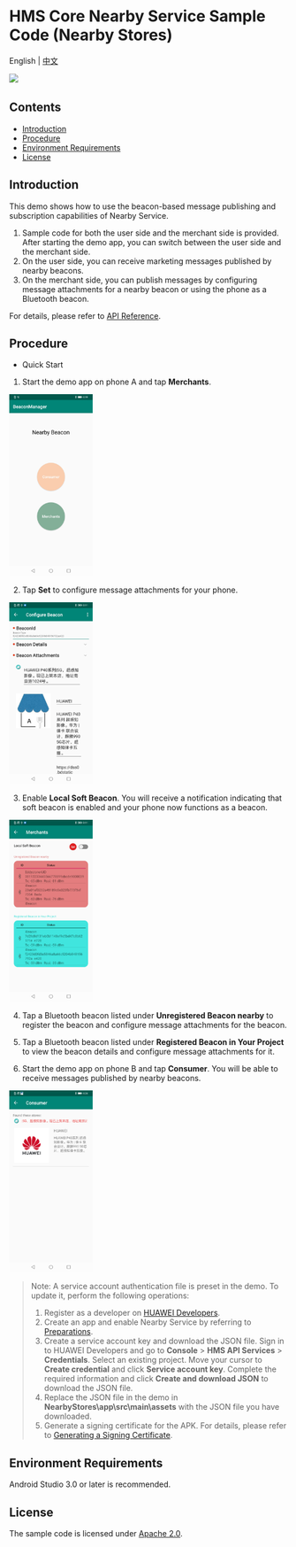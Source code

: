 ﻿# HMS Core Nearby Service Sample Code (Nearby Stores)
English | [中文](README_ZH.md)

[![](https://camo.githubusercontent.com/ce1c195eb2524e4e67a2e74bf6e9619555aa0913/68747470733a2f2f696d672e736869656c64732e696f2f62616467652f446f63732d686d736775696465732d627269676874677265656e)](https://developer.huawei.com/consumer/en/doc/development/system-Guides/introduction-nearby-0000001060363166)

## Contents
 * [Introduction](#Introduction)
 * [Procedure](#Procedure)
 * [Environment Requirements](#Environment-Requirements)
 * [License](#License)

## Introduction
This demo shows how to use the beacon-based message publishing and subscription capabilities of Nearby Service.
1. Sample code for both the user side and the merchant side is provided. After starting the demo app, you can switch between the user side and the merchant side.
2. On the user side, you can receive marketing messages published by nearby beacons.
3. On the merchant side, you can publish messages by configuring message attachments for a nearby beacon or using the phone as a Bluetooth beacon.

For details, please refer to [API Reference](https://developer.huawei.com/consumer/en/doc/development/system-References/overview2-0000001061766323?ha_source=hms1).

## Procedure
* Quick Start
1. Start the demo app on phone A and tap **Merchants**.
<img src=images/Result_1.jpg width = 30% height = 30%> 

2. Tap **Set** to configure message attachments for your phone.
<img src=images/Result_3-chinese.jpg width = 30% height = 30%>

3. Enable **Local Soft Beacon**. You will receive a notification indicating that soft beacon is enabled and your phone now functions as a beacon.
<img src=images/Result_2.jpg width = 30% height = 30% > 

4. Tap a Bluetooth beacon listed under **Unregistered Beacon nearby** to register the beacon and configure message attachments for the beacon.

5. Tap a Bluetooth beacon listed under **Registered Beacon in Your Project** to view the beacon details and configure message attachments for it.

6. Start the demo app on phone B and tap **Consumer**. You will be able to receive messages published by nearby beacons.
<img src=images/Result_4-chinese.jpg width = 30% height = 30% /> 

>Note: A service account authentication file is preset in the demo. To update it, perform the following operations:
>1. Register as a developer on [HUAWEI Developers](https://developer.huawei.com/consumer/en/).
>2. Create an app and enable Nearby Service by referring to [Preparations](https://developer.huawei.com/consumer/en/doc/development/system-Guides/config-agc-0000001050040578?ha_source=hms1).
>3. Create a service account key and download the JSON file. Sign in to HUAWEI Developers and go to **Console** > **HMS API Services** > **Credentials**. Select an existing project. Move your cursor to **Create credential** and click **Service account key**. Complete the required information and click **Create and download JSON** to download the JSON file.
>4. Replace the JSON file in the demo in **NearbyStores\app\src\main\assets** with the JSON file you have downloaded.
>5. Generate a signing certificate for the APK. For details, please refer to [Generating a Signing Certificate](https://developer.huawei.com/consumer/en/codelab/HMSPreparation/index.html#2).

## Environment Requirements
Android Studio 3.0 or later is recommended.

## License
The sample code is licensed under [Apache 2.0](http://www.apache.org/licenses/LICENSE-2.0).

